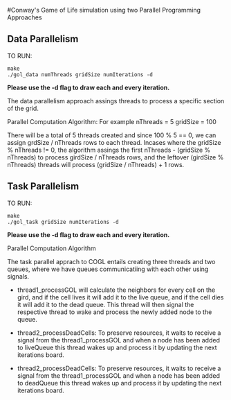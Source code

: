 #Conway's Game of Life simulation using two Parallel Programming Approaches

## Data Parallelism 
TO RUN:
```
make
./gol_data numThreads gridSize numIterations -d
```
**Please use the -d flag to draw each and every iteration.**

The data parallelism approach assings threads to process a specific section of the grid.

Parallel Computation Algorithm: For example
nThreads = 5
gridSize = 100

There will be a total of 5 threads created and since 100 % 5 == 0, we can assign grdSize / nThreads rows to each thread.
Incases where the gridSize % nThreads != 0, the algorithm assings the first nThreads - (gridSize % nThreads) to process girdSize / nThreads rows, and 
the leftover (girdSize % nThreads) threads will process (gridSize / nThreads) + 1 rows.

## Task Parallelism 
TO RUN:
```
make
./gol_task gridSize numIterations -d
```
**Please use the -d flag to draw each and every iteration.**

Parallel Computation Algorithm

The task parallel apprach to COGL entails creating three threads and two queues, where we have queues communicatiing with each other using signals.
- thread1_processGOL will calculate the neighbors for every cell on the gird, and if the cell lives it will add it to the live queue, and if the cell dies it will add it
to the dead queue. This thread will then signal the respective thread to wake and process the newly added node to the queue.

- thread2_processDeadCells: To preserve resources, it waits to receive a signal from the thread1_processGOL and when a node has been added to liveQueue this thread
wakes up and process it by updating the next iterations board.

- thread2_processDeadCells: To preserve resources, it waits to receive a signal from the thread1_processGOL and when a node has been added to deadQueue this thread
wakes up and process it by updating the next iterations board.



